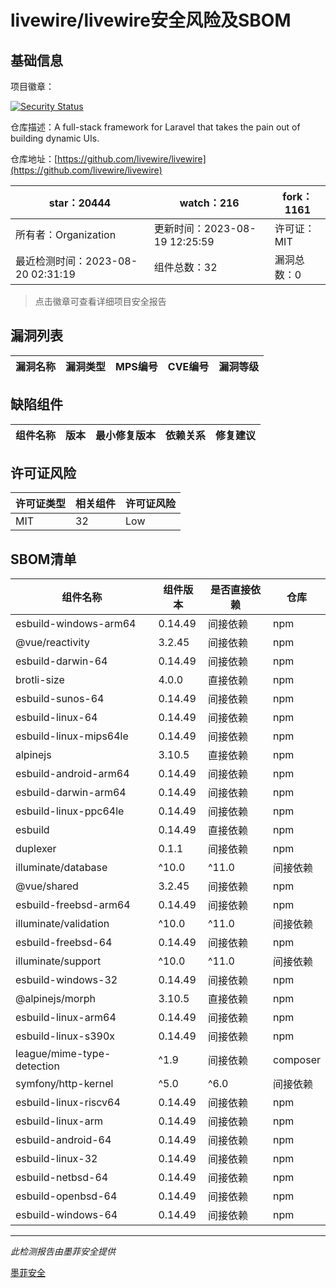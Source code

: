 # livewire/livewire安全风险及SBOM

## 基础信息

项目徽章：

[![Security Status](https://www.murphysec.com/platform3/v31/badge/1692967166293073921.svg)](https://www.murphysec.com/console/report/1692967165772980224/1692967166293073921)

仓库描述：A full-stack framework for Laravel that takes the pain out of building dynamic UIs.

仓库地址：[https://github.com/livewire/livewire](https://github.com/livewire/livewire)

| star：20444 | watch：216 | fork：1161 |
| ----------- | -------------- | ------------ |
| 所有者：Organization | 更新时间：2023-08-19 12:25:59 | 许可证：MIT |
| 最近检测时间：2023-08-20 02:31:19 | 组件总数：32 | 漏洞总数：0 |

> 点击徽章可查看详细项目安全报告



## 漏洞列表

| 漏洞名称 | 漏洞类型 | MPS编号 | CVE编号 | 漏洞等级 |
| ------- | ------ | ------- | ------ | ----- |





## 缺陷组件

| 组件名称 | 版本 | 最小修复版本 | 依赖关系 | 修复建议 |
| -------- | ---- | ------------ | -------- | -------- |





## 许可证风险

| 许可证类型 | 相关组件 | 许可证风险 |
| ---------- | -------- | ---------- |
|MIT|32|Low|




## SBOM清单

| 组件名称 | 组件版本 | 是否直接依赖 | 仓库 |
| -------- | -------- | ------------ | ---- |
|esbuild-windows-arm64|0.14.49|间接依赖|npm|
|@vue/reactivity|3.2.45|间接依赖|npm|
|esbuild-darwin-64|0.14.49|间接依赖|npm|
|brotli-size|4.0.0|直接依赖|npm|
|esbuild-sunos-64|0.14.49|间接依赖|npm|
|esbuild-linux-64|0.14.49|间接依赖|npm|
|esbuild-linux-mips64le|0.14.49|间接依赖|npm|
|alpinejs|3.10.5|直接依赖|npm|
|esbuild-android-arm64|0.14.49|间接依赖|npm|
|esbuild-darwin-arm64|0.14.49|间接依赖|npm|
|esbuild-linux-ppc64le|0.14.49|间接依赖|npm|
|esbuild|0.14.49|直接依赖|npm|
|duplexer|0.1.1|间接依赖|npm|
|illuminate/database|^10.0|^11.0|间接依赖|composer|
|@vue/shared|3.2.45|间接依赖|npm|
|esbuild-freebsd-arm64|0.14.49|间接依赖|npm|
|illuminate/validation|^10.0|^11.0|间接依赖|composer|
|esbuild-freebsd-64|0.14.49|间接依赖|npm|
|illuminate/support|^10.0|^11.0|间接依赖|composer|
|esbuild-windows-32|0.14.49|间接依赖|npm|
|@alpinejs/morph|3.10.5|直接依赖|npm|
|esbuild-linux-arm64|0.14.49|间接依赖|npm|
|esbuild-linux-s390x|0.14.49|间接依赖|npm|
|league/mime-type-detection|^1.9|间接依赖|composer|
|symfony/http-kernel|^5.0|^6.0|间接依赖|composer|
|esbuild-linux-riscv64|0.14.49|间接依赖|npm|
|esbuild-linux-arm|0.14.49|间接依赖|npm|
|esbuild-android-64|0.14.49|间接依赖|npm|
|esbuild-linux-32|0.14.49|间接依赖|npm|
|esbuild-netbsd-64|0.14.49|间接依赖|npm|
|esbuild-openbsd-64|0.14.49|间接依赖|npm|
|esbuild-windows-64|0.14.49|间接依赖|npm|


------

*此检测报告由墨菲安全提供*

[墨菲安全](www.murphysec.com)